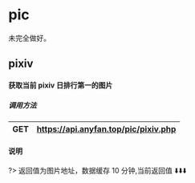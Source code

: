 # pic

未完全做好。

## pixiv

#### 获取当前 pixiv 日排行第一的图片

##### 调用方法

| GET | https://api.anyfan.top/pic/pixiv.php |
| :-- | -----------------------------------: |

#### 说明

?> 返回值为图片地址，数据缓存 10 分钟,当前返回值 ⬇️⬇️⬇️

[](https://api.anyfan.top/pic/pixiv.php ':include :type=code text')
